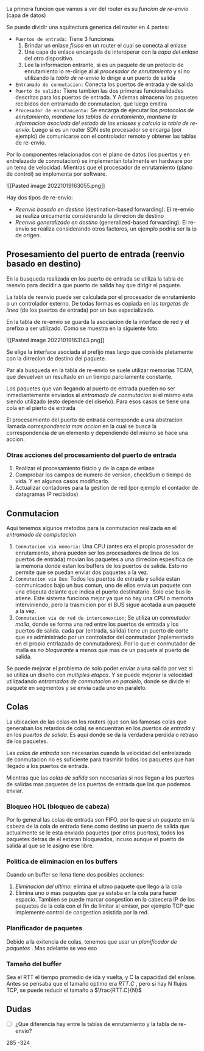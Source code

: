 La primera funcion que vamos a ver del router es su *funcion de re-envio* (capa de datos)

Se puede dividir una aquitectura generica del router en 4 partes:
- `Puertos de entrada:` Tiene 3 funciones
	1. Brindar un enlase *fisico* en un router el cual se conecta al enlase
	2. Una capa de enlace encargada de interoperar con la *capa del enlase* del otro dispositivo. 
	3. Lee la informacion entrante, si es un paquete de un protoclo de enrutamiento lo re-dirige al al *procesador de enrutamiento* y si no utilizando la *tabla de re-envio* lo dirige a un puerto de salida
- `Entramado de conmutacion:` Conecta los puertos de entrada y de salida 
- `Puerto de salida:` Tiene tambien las dos primeras funcionalidades descritas para los puertos de entrada. Y Ademas almacena los paquetes recibidos den entramado de conmutacion, que luego emitira 
- `Procesador de enrutamiento:` Se encarga de ejecutar los *protocolos de enrutamiento*, *mantiene las tablas de enrutamiento*, *mantiene la informacion asociada del estado de los enlases* y *calcula la tabla de re-envio*. Luego si es un router SDN este procesador se encarga (por ejemplo) de comunicarse con el controlador remoto y obtener las tablas de re-envio. 

Por lo componentes relacionados con el plano de datos (los puertos y en entrelazado de conmutacion) se implementan totalmente en hardware por un tema de velocidad. Mientras que el procesador de enrutamiento (plano de control) se implementa por software. 


![[Pasted image 20221019163055.png]]

Hay dos tipos de re-envio:
- *Reenvio basado en destino* (destination-based forwarding): El re-envio se realiza unicamente considerando la dirrecion de destino
- *Reenvio generalizado en destino* (generalized-based forwarding): El re-envio se realiza considerando otros factores, un ejemplo podria ser la ip de origen. 


## Prosesamiento del puerto de entrada (reenvio basado en destino)

En la busqueda realizada en los puerto de entrada se utiliza la tabla de reenvio para decidir a que puerto de salida hay que dirigir el paquete. 

La tabla de reenvio puede ser calculada por el procesador de enrutamiento o un controlador externo. De todas formas es copiada en las *targetas de linea* (de los puertos de entrada) por un bus especializado. 

En la tabla de re-envio se guarda la asociacion de la interface de red y el prefixo a ser utilizado. Como se muestra en la siguiente foto:

![[Pasted image 20221019163143.png]]

Se elige la interface asociada al prefijo mas largo que coniside pletamente con la dirrecion de destino del paquete. 

Par ala busqueda en la tabla de re-envio se suele utilizar memorias TCAM, que devuelven un resultado en un tiempo parcilamente constante. 

Los paquetes que van llegando al puerto de entrada pueden no ser inmediantemente enviados al *entramado de conmutacion* si el mismo esta siendo utilizado (esto depende del diseño). Para esos casos se tiene una cola en el pierto de entrada 

El procesamiento del puerto de entrada corresponde a una abstracion llamada *correspondencia mas accion* en la cual se busca la correspondencia de un elemento y dependiendo del mismo se hace una accion. 

### Otras acciones del procesamiento del puerto de entrada
1. Realizar el procesamiento fisicio y de la capa de enlase
2. Comprobar los campos de numero de version, checkSum o tiempo de vida. Y en algunos casos modificarlo. 
3. Actualizar contadores para la gestion de red (por ejemplo el contador de datagramas IP recibidos)

## Conmutacion
Aqui tenemos algunos metodos para la conmutacion realizada en el *entramado de computacion*
1. `Conmutacion via memoria:` Una CPU (antes era el propio prosesador de enrutamiento, ahora pueden ser los procesadores de linea de los puertos de entrada) movian los paquetes a una dirrecion espesifica de la memoria donde estan los buffers de los puertos de salida. Esto no permite que se puedan enviar dos paquetes a la vez.
2. `Conmutacion via Bus`: Todos los puertos de entrada y salida estan conmunicados bajo un bus comun, uno de ellos envia un paquete con una etiqeuta delante que indica el puerto destinatario. Solo ese bus lo atiene. Este sistema funciona mejor ya que no hay una CPU o memoria interviniendo, pero la trasmicion por el BUS sigue acotada a un paquete a la vez.
3. `Conmutacion via de red de interconexcion`; Se utiliza un *conmutador malla*, donde se forma una red entre los puertos de entrada y los puertos de salida. cada par (entrada, salida) tiene un puerto de corte que es administrado por un controlador del conmutador (inplementado en el propio entrlazado de conmutadores). Por lo que el conmutador de malla es *no bloqueante* a menos que mas de un paquete al puerto de salida.

Se puede mejorar el problema de solo poder enviar a una salida por vez si se utiliza un diseño con *multiples etapas*. Y se puede mejorar la velocidad utilizadando *entramados de conmutacion en paralelo*, donde se divide el paquete en segmentos y se envia cada uno en paralelo. 


## Colas 
La ubicacion de las colas en los routers (que son las famosas colas que generaban los retardos de cola) se encuentran en los *puertos de entrada* y en los *puertos de salida*. Es aqui donde se da la verdadera perdida o retraso de los paquetes.

Las *colas de entrada* son necesarias cuando la velocidad del entrelazado de conmutacion no es suficiente para trasmitir todos los paquetes que han llegado a los puertos de entrada. 

Mientras que las *colas de salida* son necesarias si nos llegan a los puertos de salidas mas paquetes de los puertos de entrada que los que podemos enviar.  

### Bloqueo HOL (bloqueo de cabeza)
Por lo general las colas de entrada son FIFO, por lo que si un paquete en la cabeza de la cola de entrada tiene como destino un puerto de salida que actualmente se le esta enviado paquetes (por otros puertos), todos los paquetes detras de el estaran bloqueados, incuso aunque el puerto de salida al que se le asigno ese libre.  

### Politica de eliminacion en los buffers
Cuando un buffer se llena tiene dos posibles acciones:
1. *Eliminacion del ultimo:* elimina el ultmo paquete que llego a la cola
2. Elimina uno o mas paquetes que ya estaba en la cola para hacer espacio. Tambien se puede marcar congestion en la cabecera IP de los paquetes de la cola con el fin de limitar al emisor, por ejemplo TCP que implemente control de congestion asistida por la red.

### Planificador de paquetes 
Debido a la exitencia de colas, tenemos que usar un *planificador de paquetes* . Mas adelante se veo eso 

### Tamaño del buffer
Sea el RTT el tiempo promedio de ida y vuelta, y C la capacidad del enlase. Antes se pensaba que el tamaño optimo era $RTT.C$ , pero si hay N flujos TCP, se puede reducir el tamaño a $\frac{RTT.C}{N}$ 





## Dudas
- [ ] ¿Que diferencia hay entre la tablas de enrutamiento y la tabla de re-envio?





285 -324